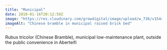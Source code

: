 ```yaml
---
title: "Municipal"
date: 2018-01-16T20:12:59Z
image: "https://res.cloudinary.com/growdigital/image/upload/w_736/v1544048552/rubus-tricolor-24852123057.jpg"
imageAlt: "Chinese bramble in municipal raised brick bed"
---
```


Rubus tricolor (Chinese Bramble), municipal low-maintenance plant, outside the public convenience in Aberteifi
